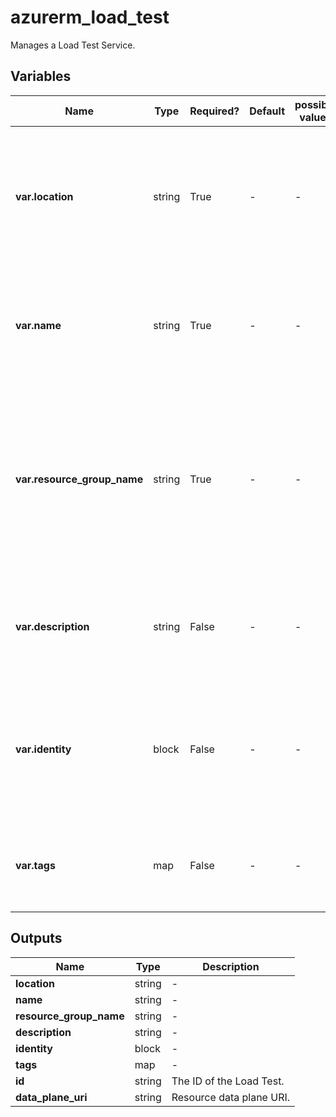 # azurerm_load_test

Manages a Load Test Service.

## Variables

| Name | Type | Required? | Default  | possible values | Description |
| ---- | ---- | --------- | -------- | ----------- | ----------- |
| **var.location** | string | True | -  |  -  | The Azure Region where the Load Test should exist. Changing this forces a new Load Test to be created. | 
| **var.name** | string | True | -  |  -  | Specifies the name of this Load Test. Changing this forces a new Load Test to be created. | 
| **var.resource_group_name** | string | True | -  |  -  | Specifies the name of the Resource Group within which this Load Test should exist. Changing this forces a new Load Test to be created. | 
| **var.description** | string | False | -  |  -  | Description of the resource. Changing this forces a new Load Test to be created. | 
| **var.identity** | block | False | -  |  -  | An `identity` block. Specifies the Managed Identity which should be assigned to this Load Test. | 
| **var.tags** | map | False | -  |  -  | A mapping of tags which should be assigned to the Load Test. | 



## Outputs

| Name | Type | Description |
| ---- | ---- | --------- | 
| **location** | string  | - | 
| **name** | string  | - | 
| **resource_group_name** | string  | - | 
| **description** | string  | - | 
| **identity** | block  | - | 
| **tags** | map  | - | 
| **id** | string  | The ID of the Load Test. | 
| **data_plane_uri** | string  | Resource data plane URI. | 